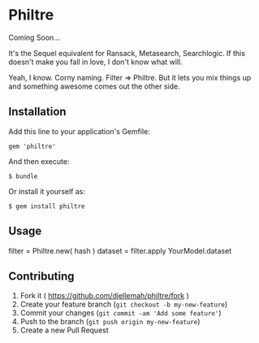 # Philtre

Coming Soon...

It's the Sequel equivalent for Ransack, Metasearch, Searchlogic.
If this doesn't make you fall in love, I don't know what will.

Yeah, I know. Corny naming. Filter => Philtre. But it lets you mix things up
and something awesome comes out the other side.

## Installation

Add this line to your application's Gemfile:

    gem 'philtre'

And then execute:

    $ bundle

Or install it yourself as:

    $ gem install philtre

## Usage

filter = Philtre.new( hash )
dataset = filter.apply YourModel.dataset

## Contributing

1. Fork it ( https://github.com/djellemah/philtre/fork )
2. Create your feature branch (`git checkout -b my-new-feature`)
3. Commit your changes (`git commit -am 'Add some feature'`)
4. Push to the branch (`git push origin my-new-feature`)
5. Create a new Pull Request
